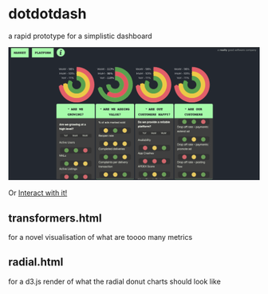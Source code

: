 # dotdotdash
a rapid prototype for a simplistic dashboard

![Do traffic lights tell stories?](./images/tformers.png)

Or [Interact with it!](https://htmlpreview.github.io/?https://github.com/fish-taco/dotdotdash/blob/main/Transformers.html)

## transformers.html 
for a novel visualisation of what are toooo many metrics

## radial.html 
for a d3.js render of what the radial donut charts should look like
